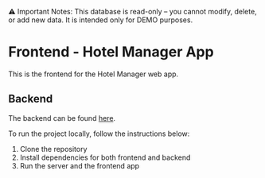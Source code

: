 ⚠️ Important Notes: This database is read-only – you cannot modify, delete, or add new data. It is intended only for DEMO purposes.

# Frontend - Hotel Manager App

This is the frontend for the Hotel Manager web app.

## Backend
The backend can be found [here](https://github.com/kikikrzakova/hotel-backend).

To run the project locally, follow the instructions below:
1. Clone the repository
2. Install dependencies for both frontend and backend
3. Run the server and the frontend app
